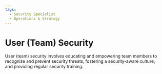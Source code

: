 ```yaml
---
tags:
  - Security Specialist
  - Operations & Strategy
---
```


# User (Team) Security



User (team) security involves educating and empowering team members to recognize and prevent security threats, fostering a security-aware culture, and providing regular security training.